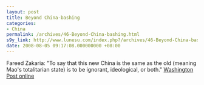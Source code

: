 ```yaml
---
layout: post
title: Beyond China-bashing
categories:
- China
permalink: /archives/46-Beyond-China-bashing.html
s9y_link: http://www.lunesu.com/index.php?/archives/46-Beyond-China-bashing.html
date: 2008-08-05 09:17:08.000000000 +08:00
---
```

Fareed Zakaria: "To say that this new China is the same as the old (meaning Mao's totalitarian state) is to be ignorant, ideological, or both." <a href="http://newsweek.washingtonpost.com/postglobal/fareed_zakaria/2008/08/beyond_china-bashing.html?wpisrc=newsletter&wpisrc=newsletter">Washington Post online</a>

